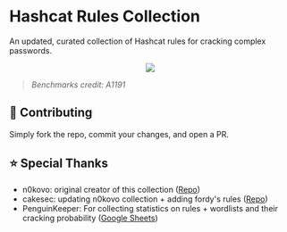 # Hashcat Rules Collection
An updated, curated collection of Hashcat rules for cracking complex passwords.

<div align="center">
  <img src="https://i.ibb.co/GfnZBYnd/benchmark-rules.webp">
</div>

> *Benchmarks credit: A1191*

## 🤝 Contributing
Simply fork the repo, commit your changes, and open a PR.

## ⭐ Special Thanks
- n0kovo: original creator of this collection ([Repo](https://github.com/n0kovo/hashcat-rules-collection))
- cakesec: updating n0kovo collection + adding fordy's rules ([Repo](https://github.com/cakesec/rules))
- PenguinKeeper: For collecting statistics on rules + wordlists and their cracking probability ([Google Sheets](https://docs.google.com/spreadsheets/d/1qQNwggWIWtL-m0EYrRg_vdwHOrZCY-SnWcYTwQN0fMk/edit#gid=1952927995))
